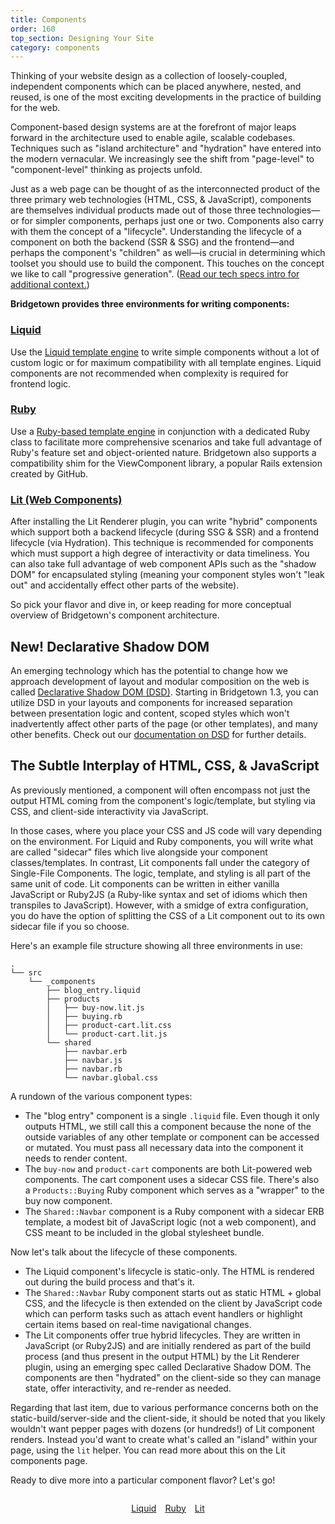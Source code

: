```yaml
---
title: Components
order: 160
top_section: Designing Your Site
category: components
---
```


Thinking of your website design as a collection of loosely-coupled, independent components which can be placed anywhere, nested, and reused, is one of the most exciting developments in the practice of building for the  web.

Component-based design systems are at the forefront of major leaps forward in the architecture used to enable agile, scalable codebases. Techniques such as "island architecture" and "hydration" have entered into the modern vernacular. We increasingly see the shift from "page-level" to "component-level" thinking as projects unfold.

Just as a web page can be thought of as the interconnected product of the three primary web technologies (HTML, CSS, & JavaScript), components are themselves individual products made out of those three technologies—or for simpler components, perhaps just one or two. Components also carry with them the concept of a "lifecycle". Understanding the lifecycle of a component on both the backend (SSR & SSG) and the frontend—and perhaps the component's "children" as well—is crucial in determining which toolset you should use to build the component. This touches on the concept we like to call "progressive generation". ([Read our tech specs intro for additional context.](/docs#more-about-the-tech-specs))

**Bridgetown provides three environments for writing components:**

### [Liquid](/docs/components/liquid)

Use the [Liquid template engine](/docs/template-engines/liquid) to write simple components without a lot of custom logic or for maximum compatibility with all template engines. Liquid components are not recommended when complexity is required for frontend logic.

### [Ruby](/docs/components/ruby)

Use a [Ruby-based template engine](/docs/template-engines/erb-and-beyond) in conjunction with a dedicated Ruby class to facilitate more comprehensive scenarios and take full advantage of Ruby's feature set and object-oriented nature. Bridgetown also supports a compatibility shim for the ViewComponent library, a popular Rails extension created by GitHub.

### [Lit (Web Components)](/docs/components/lit)

After installing the Lit Renderer plugin, you can write "hybrid" components which support both a backend lifecycle (during SSG & SSR) and a frontend lifecycle (via Hydration). This technique is recommended for components which must support a high degree of interactivity or data timeliness. You can also take full advantage of web component APIs such as the "shadow DOM" for encapsulated styling (meaning your component styles won't "leak out" and accidentally effect other parts of the website).

So pick your flavor and dive in, or keep reading for more conceptual overview of Bridgetown's component architecture.

## New! Declarative Shadow DOM

An emerging technology which has the potential to change how we approach development of layout and modular composition on the web is called [Declarative Shadow DOM (DSD)](/docs/content/dsd). Starting in Bridgetown 1.3, you can utilize DSD in your layouts and components for increased separation between presentation logic and content, scoped styles which won't inadvertently affect other parts of the page (or other templates), and many other benefits. Check out our [documentation on DSD](/docs/content/dsd) for further details.

## The Subtle Interplay of HTML, CSS, & JavaScript

As previously mentioned, a component will often encompass not just the output HTML coming from the component's logic/template, but styling via CSS, and client-side interactivity via JavaScript.

In those cases, where you place your CSS and JS code will vary depending on the environment. For Liquid and Ruby components, you will write what are called "sidecar" files which live alongside your component classes/templates. In contrast, Lit components fall under the category of Single-File Components. The logic, template, and styling is all part of the same unit of code. Lit components can be written in either vanilla JavaScript or Ruby2JS (a Ruby-like syntax and set of idioms which then transpiles to JavaScript). However, with a smidge of extra configuration, you do have the option of splitting the CSS of a Lit component out to its own sidecar file if you so choose.

Here's an example file structure showing all three environments in use:

```shell
.
└── src
    └── _components
        ├── blog_entry.liquid
        ├── products
        │   ├── buy-now.lit.js
        │   ├── buying.rb
        │   ├── product-cart.lit.css
        │   └── product-cart.lit.js
        └── shared
            ├── navbar.erb
            ├── navbar.js
            ├── navbar.rb
            └── navbar.global.css
```

A rundown of the various component types:

* The "blog entry" component is a single `.liquid` file. Even though it only outputs HTML, we still call this a component because the none of the outside variables of any other template or component can be accessed or mutated. You must pass all necessary data into the component it needs to render content.
* The `buy-now` and `product-cart` components are both Lit-powered web components. The cart component uses a sidecar CSS file. There's also a `Products::Buying` Ruby component which serves as a "wrapper" to the buy now component.
* The `Shared::Navbar` component is a Ruby component with a sidecar ERB template, a modest bit of JavaScript logic (not a web component), and CSS meant to be included in the global stylesheet bundle.

Now let's talk about the lifecycle of these components.

* The Liquid component's lifecycle is static-only. The HTML is rendered out during the build process and that's it.
* The `Shared::Navbar` Ruby component starts out as static HTML + global CSS, and the lifecycle is then extended on the client by JavaScript code which can perform tasks such as attach event handlers or highlight certain items based on real-time navigational changes.
* The Lit components offer true hybrid lifecycles. They are written in JavaScript (or Ruby2JS) and are initially rendered as part of the build process (and thus present in the output HTML) by the Lit Renderer plugin, using an emerging spec called Declarative Shadow DOM. The components are then "hydrated" on the client-side so they can manage state, offer interactivity, and re-render as needed.

Regarding that last item, due to various performance concerns both on the static-build/server-side and the client-side, it should be noted that you likely wouldn't want pepper pages with dozens (or hundreds!) of Lit component renders. Instead you'd want to create what's called an "island" within your page, using the `lit` helper. You can read more about this on the Lit components page.

Ready to dive more into a particular component flavor? Let's go!

<p style="margin-top:2em; display:flex; gap:1em; justify-content:center">
  <a href="/docs/components/liquid">
    <sl-button variant="primary" outline>
      Liquid
      <sl-icon slot="suffix" library="remixicon" name="system/arrow-right-s-fill"></sl-icon>
    </sl-button>
  </a>
  <a href="/docs/components/ruby">
    <sl-button variant="primary" outline>
      Ruby
      <sl-icon slot="suffix" library="remixicon" name="system/arrow-right-s-fill"></sl-icon>
    </sl-button>
  </a>
  <a href="/docs/components/lit">
    <sl-button variant="primary" outline>
      Lit
      <sl-icon slot="suffix" library="remixicon" name="system/arrow-right-s-fill"></sl-icon>
    </sl-button>
  </a>
</p>
